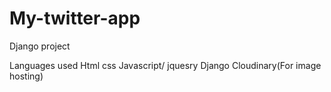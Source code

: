 # My-twitter-app
Django project


Languages used
Html
css
Javascript/ jquesry
Django
Cloudinary(For image hosting)
